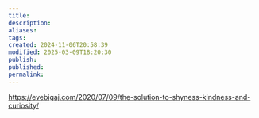 ```yaml
---
title: 
description: 
aliases: 
tags: 
created: 2024-11-06T20:58:39
modified: 2025-03-09T18:20:30
publish: 
published: 
permalink: 
---
```


https://evebigaj.com/2020/07/09/the-solution-to-shyness-kindness-and-curiosity/
